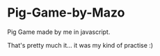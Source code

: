 # Pig-Game-by-Mazo


Pig Game made by me in javascript. 

That's pretty much it... it was my kind of practise :)
